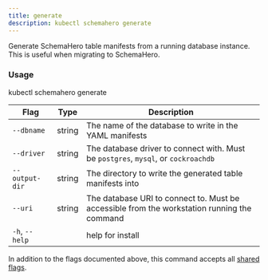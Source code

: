 ```yaml
---
title: generate
description: kubectl schemahero generate
---
```


Generate SchemaHero table manifests from a running database instance.
This is useful when migrating to SchemaHero.

### Usage
kubectl schemahero generate

Flag | Type |	Description
-----|------|------------
`--dbname` | string | The name of the database to write in the YAML manifests
`--driver` | string | The database driver to connect with. Must be `postgres`, `mysql`, or `cockroachdb`
`--output-dir` | string | The directory to write the generated table manifests into
`--uri` | string | The database URI to connect to. Must be accessible from the workstation running the command
`-h`, `--help`	| |	help for install

In addition to the flags documented above, this command accepts all [shared flags](../kubectl/shared-flags).
